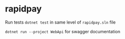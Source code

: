 # rapidpay

Run tests 
`dotnet test` in same level of `rapidpay.sln` file

`dotnet run --project WebApi` for swagger documentation